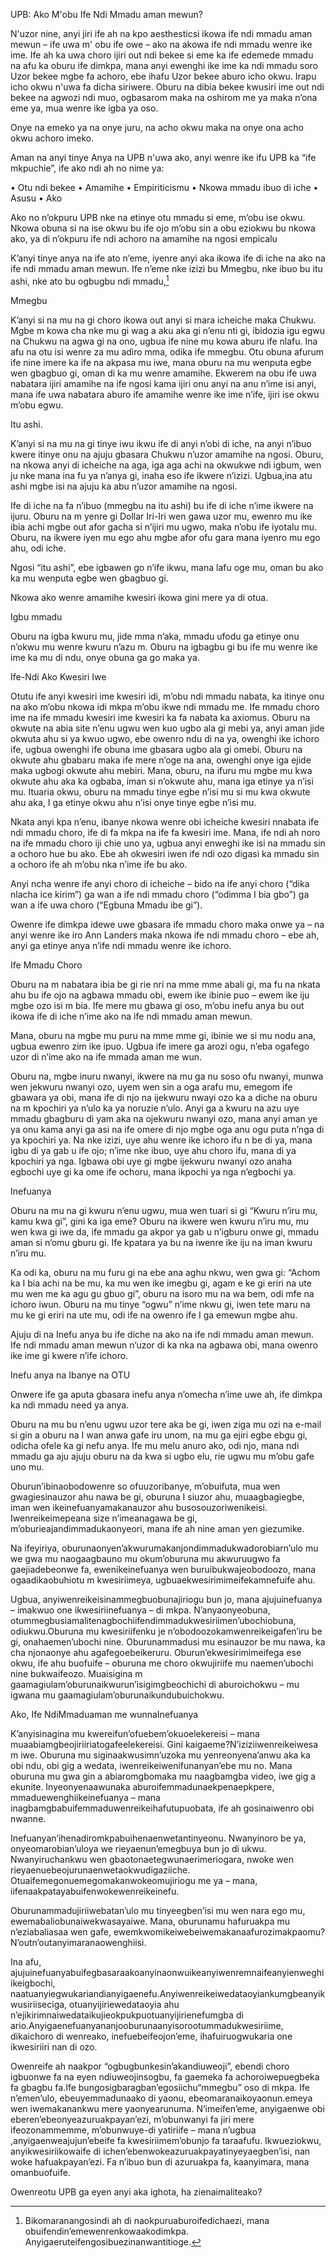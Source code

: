 UPB: Ako M'obu Ife Ndi Mmadu aman mewun? 

N'uzor nine,  anyi jiri ife ah na kpo aesthesticsi ikowa ife ndi mmadu aman mewun – ife uwa m' obu ife owe – ako na akowa ife ndi mmadu wenre ike ime. Ife ah ka uwa choro ijiri out ndi bekee si eme ka ife edemede mmadu na afu ka oburu ife dimkpa,  mana anyi ewenghi ike ime ka ndi mmadu soro Uzor bekee mgbe fa achoro, ebe ihafu Uzor bekee aburo icho okwu. Irapu icho okwu n'uwa fa dicha siriwere. Oburu na dibia bekee kwusiri ime out ndi bekee na agwozi ndi muo, ogbasarom maka na oshirom me ya maka n’ona eme ya, mua wenre ike igba ya oso. 

Onye na emeko ya na onye juru, na acho okwu maka na onye ona acho okwu achoro imeko. 

Aman na anyi tinye Anya na UPB n'uwa ako, anyi wenre ike ifu UPB ka “ife mkpuchie”, ife ako ndi ah no nime ya:

•	Otu ndi bekee
•	Amamihe
•	Empiriticismu
•	Nkowa mmadu ibuo di iche
•	Asusu
•	Ako

Ako no n’okpuru UPB nke na etinye otu mmadu si eme, m’obu ise okwu. Nkowa obuna si na ise okwu bu ife ojo m’obu sin a obu eziokwu bu nkowa ako, ya di n’okpuru ife ndi achoro na amamihe na ngosi empicalu

K’anyi tinye anya na ife ato n’eme, iyenre anyi aka ikowa ife di iche na ako na ife ndi mmadu aman mewun. Ife n’eme nke izizi bu Mmegbu, nke ibuo bu itu ashi, nke ato bu ogbugbu ndi mmadu,[^9]

Mmegbu

K’anyi si na mu na gi choro ikowa out anyi si mara icheiche maka Chukwu. Mgbe m kowa cha nke mu gi wag a aku aka gi n’enu nti gi, ibidozia igu egwu na Chukwu na agwa gi na ono, ugbua ife nine mu kowa aburu ife nlafu. Ina afu na otu isi wenre za mu adiro mma, odika ife mmegbu. Otu obuna afurum ife nine imere ka ife na akpasa mu iwe, mana oburu na mu wenputa egbe wen gbagbuo gi, oman di ka mu wenre amamihe. Ekwerem na obu ife uwa nabatara ijiri amamihe na ife ngosi kama ijiri onu anyi na anu n’ime isi anyi, mana ife uwa nabatara aburo ife amamihe wenre ike ime n’ife, ijiri ise okwu m’obu egwu.

Itu ashi.

K’anyi si na mu na gi tinye iwu ikwu ife di anyi n’obi di iche, na anyi n’ibuo kwere itinye onu na ajuju gbasara Chukwu n’uzor amamihe na ngosi. Oburu, na nkowa anyi di icheiche na aga, iga aga achi na okwukwe ndi igbum, wen ju nke mana ina fu ya n’anya gi, inaha eso ife ikwere n’izizi. Ugbua,ina atu ashi mgbe isi na ajuju ka abu n’uzor amamihe na ngosi.

Ife di iche na fa n’ibuo (mmegbu na itu ashi) bu ife di iche n’ime ikwere na ijuru. Oburu na m yenre gi Dollar Iri-Iri wen gawa uzor mu, ewenro mu ike ibia achi mgbe out afor gacha si n’ijiri mu ugwo, maka n’obu ife iyotalu mu. Oburu, na ikwere iyen mu ego ahu mgbe afor ofu gara mana iyenro mu ego ahu, odi iche.

Ngosi “itu ashi”, ebe igbawen go n’ife ikwu, mana lafu oge mu, oman bu ako ka mu wenputa egbe wen gbagbuo gi.

Nkowa ako wenre amamihe kwesiri ikowa gini mere ya di otua.

Igbu mmadu

Oburu na igba kwuru mu, jide mma n’aka, mmadu ufodu ga etinye onu n’okwu mu wenre kwuru n’azu m. Oburu na igbagbu gi bu ife mu wenre ike ime ka mu di ndu, onye obuna ga go maka ya.

Ife-Ndi Ako Kwesiri Iwe

Otutu ife anyi kwesiri ime kwesiri idi, m’obu ndi mmadu nabata, ka itinye onu na ako m’obu nkowa idi mkpa m’obu ikwe ndi mmadu me. Ife mmadu choro ime na ife mmadu kwesiri ime kwesiri ka fa nabata ka axiomus. Oburu na okwute na abia site n’enu ugwu wen kuo ugbo ala gi mebi ya, anyi aman jide okwuta ahu si ya kwuo ugwo, ebe owenro ndu di na ya, owenghi ike ichoro ife, ugbua owenghi ife obuna ime gbasara ugbo ala gi omebi. Oburu na okwute ahu gbabaru maka ife mere n’oge na ana, owenghi onye iga ejide maka ugbogi okwute ahu mebiri. Mana, oburu, na ifuru mu mgbe mu kwa okwute ahu aka ka ogbaba, iman si n’okwute ahu, mana iga etinye ya n’isi mu. Ituaria okwu, oburu na mmadu tinye egbe n’isi mu si mu kwa okwute ahu aka, I ga etinye okwu ahu n’isi onye tinye egbe n’isi mu.

Nkata anyi kpa n’enu, ibanye nkowa wenre obi icheiche kwesiri nnabata ife ndi mmadu choro, ife di fa mkpa na ife fa kwesiri ime. Mana, ife ndi ah noro na ife mmadu choro iji chie uno ya, ugbua anyi enweghi ike isi na mmadu sin a ochoro hue bu ako. Ebe ah okwesiri iwen ife ndi ozo digasi ka mmadu sin a ochoro ife ah m’obu nka n’ime ife bu ako.

Anyi ncha wenre ife anyi choro di icheiche – bido na ife anyi choro (“dika nlacha ice kirim”) ga wan a ife ndi mmadu choro (“odimma I bia gbo”) ga wan a ife uwa choro (“Egbuna Mmadu ibe gi”).

Owenre ife dimkpa idewe uwe gbasara ife mmadu choro maka onwe ya – na anyi wenre ike iro Ann Landers maka nkowa ife ndi mmadu choro – ebe ah, anyi ga etinye anya n’ife ndi mmadu wenre ike ichoro.

Ife Mmadu Choro

Oburu na m nabatara ibia be gi rie nri na mme mme abali gi, ma fu na nkata ahu bu ife ojo na agbawa mmadu obi, ewem ike ibinie puo – ewem ike iju mgbe ozo isi m bia. Ife mere mu gbawa gi oso, m’obu inefu anya bu out ikowa ife di iche n’ime ako na ife ndi mmadu aman mewun.

Mana, oburu na mgbe mu puru na mme mme  gi, ibinie we si mu nodu ana, ugbua ewenro zim ike ipuo. Ugbua ife imere ga arozi ogu, n’eba ogafego uzor di n’ime ako na ife mmada aman me wun.

Oburu na, mgbe inuru nwanyi, ikwere na mu ga nu soso ofu nwanyi, munwa wen jekwuru nwanyi ozo, uyem wen sin a oga arafu mu, emegom ife gbawara ya obi, mana ife di njo na ijekwuru nwayi ozo ka a diche na oburu na m kpochiri ya n’ulo ka ya noruzie n’ulo. Anyi ga a kwuru na azu uye mmadu gbagburu di yam aka na ojekwuru nwanyi ozo, mana anyi aman ye ya onu kama anyi ga asi na ife omere di njo mgbe oga anu ogu puta n’nga di ya kpochiri ya. Na nke izizi, uye ahu wenre ike ichoro ifu n be di ya, mana igbu di ya gab u ife ojo; n’ime nke ibuo, uye ahu choro ifu, mana di ya kpochiri ya nga. Igbawa obi uye gi mgbe ijekwuru nwanyi ozo anaha egbochi uye gi ka ome ife ochoru, mana ikpochi ya nga n’egbochi ya.

Inefuanya

Oburu na mu na gi kwuru n’enu ugwu, mua wen tuari si gi “Kwuru n’iru mu, kamu kwa gi”, gini ka iga eme? Oburu na ikwere wen kwuru n’iru mu, mu wen kwa gi iwe da, ife mmadu ga akpor ya gab u n’igburu onwe gi, mmadu aman si n’omu gburu gi. Ife kpatara ya bu na iwenre ike iju na iman kwuru n’iru mu.

Ka odi ka, oburu na mu furu gi na ebe ana aghu nkwu, wen gwa gi: “Achom ka I bia achi  na be mu, ka mu wen ike imegbu gi, agam e ke gi eriri na ute mu wen me ka agu gu gbuo gi”, oburu na isoro mu na wa bem, odi mfe na ichoro iwun. Oburu na mu tinye “ogwu” n’ime nkwu gi, iwen tete maru na mu ke gi eriri na ute mu, odi ife na owenro ife I ga emewun mgbe ahu.

Ajuju di na Inefu anya bu ife diche na ako na ife ndi mmadu aman mewun. Ife ndi mmadu aman mewun n’uzor di ka nka na agbawa obi, mana owenro ike ime gi kwere n’ife ichoro.

Inefu anya na Ibanye na OTU

Onwere ife ga aputa gbasara inefu anya n’omecha n’ime uwe ah, ife dimkpa ka ndi mmadu need ya anya.

Oburu na mu bu n’enu ugwu uzor tere aka be gi, iwen ziga mu ozi na e-mail si gin a oburu na I wan anwa gafe iru unom, na mu ga ejiri egbe ebgu gi, odicha ofele ka gi nefu anya. Ife mu melu anuro ako, odi njo, mana ndi mmadu ga aju ajuju oburu na da kwa si ugbo elu, rie ugwu mu m’obu gafe uno mu.

Oburun’ibinaobodowenre so ofuuzoribanye, m’obuifuta, mua wen gwagiesinauzor ahu nawa be gi, oburuna I siuzor ahu, muaagbagiegbe, iman wen ikeinefuanyamakanauzor ahu busosouzoriwenikeisi. Iwenreikeimepeana size n’imeanagawa be gi, m’oburieajandimmadukaonyeori, mana ife ah nine aman yen giezumike.

Na ifeyiriya, oburunaonyen’akwurumakanjondimmadukwadorobiarn’ulo mu we gwa mu naogaagbauno mu okum’oburuna mu akwuruugwo fa gaejiadebeonwe fa, ewenikeinefuanya wen buruibukwajeobodoozo, mana ogaadikaobuhiotu m kwesiriimeya, ugbuaekwesirimimeifekamnefuife ahu.

Ugbua, anyiwenreikeisinammegbuobunajiriogu bun jo, mana ajujuinefuanya – imakwuo one ikwesiriinefuanya – di mkpa. N’anyaonyeobuna, otummegbusiamalitenagbochiifendimmadukwesiriimen’ubochiobuna, odiukwu.Oburuna mu kwesiriifenku je n’obodoozokamwenreikeigafen’iru be gi, onahaemen’ubochi nine. Oburunammadusi mu esinauzor be mu nawa, ka cha njonaonye ahu agafegoebeikeruru. Oburun’ekwesirimimeifega ese okwu, ife ahu buofuife – oburuna me choro okwujiriife mu naemen’ubochi nine bukwaifeozo. Muaisigina m gaamagiulam’oburunaikwurun’isigimgbeochichi di aburoichokwu – mu igwana mu gaamagiulam’oburunaikundubuichokwu.

Ako, Ife NdiMmaduaman me wunnaInefuanya

K’anyisinagina mu kwereifun’ofuebem’okuoelekereisi – mana muaabiamgbeojiriiriatogafeelekereisi. Gini kaigaeme?N’iziziiwenreikeiwesa m iwe. Oburuna mu siginaakwusimn’uzoka mu yenreonyena’anwu aka ka obi ndu, obi gig a wedata, iwenreikeiwenifunanyan’ebe mu no. Mana oburuna mu gwa gin a abiaromgbomaka mu naagbamgba video, iwe gig a ekunite. Inyeonyenaawunaka aburoifemmadunaekpenaepkpere, mmaduewenghiikeinefuanya – mana inagbamgbabuifemmaduwenreikeihafutupuobata, ife ah gosinaiwenro obi nwanne.

Inefuanyan’ihenadiromkpabuihenaenwetantinyeonu. Nwanyinoro be ya, onyeomarobian’uloya we rieyaenun’emegbuya bun jo di ukwu. Nwanyiruchankwu wen gbaotonaetegwunaerimeriogara, nwoke wen rieyaenuebeojurunaenwetaokwudigaziiche. Otuaifemegonuemegomakanwokeomujiriogu me ya – mana, iifenaakpatayabuifenwokewenreikeinefu.

Oburunammadujiriiwebatan’ulo mu tinyeegben’isi mu wen nara ego mu, ewemabaliobunaiwekwasayaiwe. Mana, oburunamu hafuruakpa mu n’eziabaliasaa wen gafe, ewemkwomikeiwebeiwemakanaafurozimakpaomu? N’outn’outanyimaranaowenghiisi.

Ina afu, ajujuinefuanyabuifegbasaraakoanyinaonwuikeanyiwenremnaifeanyienweghiikeigbochi, naatuanyiegwukariandianyigaenefu.Anyiwenreikeiwedataoyiankumgbeanyikwusiriiseciga, otuanyijiriewedataoyia ahu n’ejikirimnaiwedataikujieokpukpuotuanyijirienefumgba di ario.Anyigaenefuanyananjooburunaanyisorootummadukwesiriime, dikaichoro di wenreako, inefuebeifeojon’eme, ihafuiruogwukaria one ikwesiriiri nan di ozo.

Owenreife ah naakpor “ogbugbunkesin’akandiuweoji”, ebendi choro igbuonwe fa na eyen ndiuweojinsogbu, fa gaemeka fa achoroiwepuegbeka fa gbagbu fa.Ife bungosigbaragban’egosiichu“mmegbu” oso di mkpa. Ife n’emen’ulo, ebeuyemmadunaako di yaonu, ebeomaranaikoyaonun.emeya wen iwemakanankwu mere yaonyearunuma. N’imeifen’eme, anyigaenwe obi eberen’ebeonyeazuruakpayan’ezi, m’obunwanyi fa jiri mere ifeozonammemme, m’obunwuye-di yatiriife – mana n’ugbua ,anyigaenweajujun’ebeife fa kwesiriimem’obunjo fa taraafufu. Ikwueziokwu, anyikwesiriikowaife di ichen’ebenwokeazuruakpayatinyeyaegben’isi, nan woke hafuakpayan’ezi. Fa n’ibuo bun di azuruakpa fa, kaanyimara, mana omanbuofuife.

Owenreotu UPB ga eyen anyi aka ighota, ha zienaimaliteako?

[^9]: Bikomaranangosindi ah di naokpuruaburoifedichaezi, mana obuifendin’emewenrenkowaakodimkpa. Anyigaeruteifengosibuezinanwantitioge.
